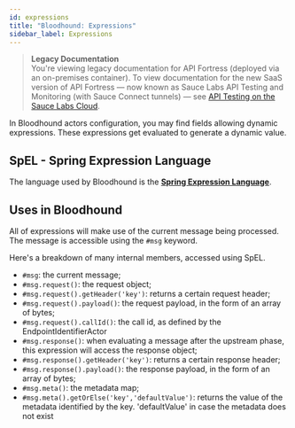 ```yaml
---
id: expressions
title: "Bloodhound: Expressions"
sidebar_label: Expressions
---
```


>**Legacy Documentation**<br/>You're viewing legacy documentation for API Fortress (deployed via an on-premises container). To view documentation for the new SaaS version of API Fortress &#8212; now known as Sauce Labs API Testing and Monitoring (with Sauce Connect tunnels) &#8212; see [API Testing on the Sauce Labs Cloud](/api-testing/).

In Bloodhound actors configuration, you may find fields allowing dynamic expressions. These expressions get evaluated to generate a dynamic value.

## SpEL - Spring Expression Language

The language used by Bloodhound is the [**Spring Expression Language**](https://docs.spring.io/spring/docs/4.3.10.RELEASE/spring-framework-reference/html/expressions.html).

## Uses in Bloodhound

All of expressions will make use of the current message being processed. The message is accessible using the `#msg` keyword.

Here's a breakdown of many internal members, accessed using SpEL.

* `#msg`: the current message;
* `#msg.request()`: the request object;
* `#msg.request().getHeader('key')`: returns a certain request header;
* `#msg.request().payload()`: the request payload, in the form of an array of bytes;
* `#msg.request().callId()`: the call id, as defined by the EndpointIdentifierActor
* `#msg.response()`: when evaluating a message after the upstream phase, this expression will access the response object;
* `#msg.response().getHeader('key')`: returns a certain response header;
* `#msg.response().payload()`: the response payload, in the form of an array of bytes;
* `#msg.meta()`: the metadata map;
* `#msg.meta().getOrElse('key','defaultValue')`: returns the value of the metadata identified by the key. 'defaultValue' in case the metadata does not exist
